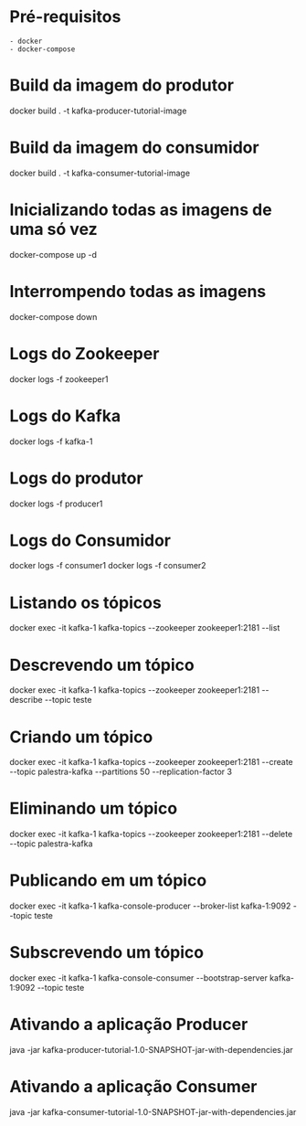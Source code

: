 # Pré-requisitos
    - docker
    - docker-compose

# Build da imagem do produtor
docker build . -t kafka-producer-tutorial-image

# Build da imagem do consumidor
docker build . -t kafka-consumer-tutorial-image
    
# Inicializando todas as imagens de uma só vez
docker-compose up -d

# Interrompendo todas as imagens
docker-compose down

# Logs do Zookeeper
docker logs -f zookeeper1

# Logs do Kafka
docker logs -f kafka-1

# Logs do produtor
docker logs -f producer1

# Logs do Consumidor
docker logs -f consumer1
docker logs -f consumer2

# Listando os tópicos
docker exec -it kafka-1 kafka-topics --zookeeper zookeeper1:2181 --list

# Descrevendo um tópico
docker exec -it kafka-1 kafka-topics --zookeeper zookeeper1:2181 --describe --topic teste

# Criando um tópico
docker exec -it kafka-1 kafka-topics --zookeeper zookeeper1:2181 --create --topic palestra-kafka --partitions 50 --replication-factor 3

# Eliminando um tópico
docker exec -it kafka-1 kafka-topics --zookeeper zookeeper1:2181 --delete --topic palestra-kafka

# Publicando em um tópico
docker exec -it kafka-1 kafka-console-producer --broker-list kafka-1:9092 --topic teste

# Subscrevendo um tópico
docker exec -it kafka-1 kafka-console-consumer --bootstrap-server kafka-1:9092 --topic teste

# Ativando a aplicação Producer 
java -jar kafka-producer-tutorial-1.0-SNAPSHOT-jar-with-dependencies.jar

# Ativando a aplicação Consumer
java -jar kafka-consumer-tutorial-1.0-SNAPSHOT-jar-with-dependencies.jar

